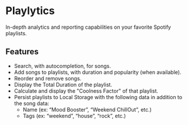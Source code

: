 # Playlytics

In-­depth analytics and reporting capabilities on your favorite Spotify playlists.

## Features

- Search, with auto­completion, for songs.
- Add songs to playlists, with duration and popularity (when available).
- Reorder and remove songs.
- Display the Total Duration of the playlist.
- Calculate and display the "Coolness Factor" of that playlist.
- Persist playlists to Local Storage with the following data in addition to the song data:
    - Name (ex: “Mood Booster”, “Weekend Chill­Out”, etc.)
    - Tags (ex: “weekend”, “house”, “rock”, etc.)